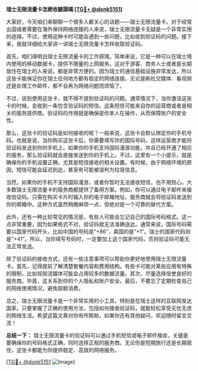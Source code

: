 **瑞士无限流量卡怎麽收驗證碼 [[TG💪+ @donk5151](https://t.me/s/donk5151)]**

大家好，今天咱们来聊聊一个很多人都关心的话题——瑞士无限流量卡。对于经常出国或者需要在海外保持网络连接的人来说，瑞士无限流量卡无疑是一个非常实用的选择。不过，使用这种卡时可能会遇到一些问题，比如收到验证码的问题。接下来，我就详细给大家讲一讲瑞士无限流量卡怎样收取验证码。

首先，咱们得明白瑞士无限流量卡的工作原理。简单来说，它是一种可以在瑞士境内使用的移动数据卡，提供不限量的上网服务。这对于游客、商务人士或者是长期居住在瑞士的人来说，都是非常方便的。因为瑞士的通信基础设施非常发达，所以这张卡能保证你在瑞士任何地方都有稳定的网络连接。无论是刷社交媒体、看视频还是处理工作邮件，都不会再为网络问题而烦恼了。

不过，说到使用这张卡，就不得不提到验证码的问题。通常情况下，当你激活这张卡的时候，会收到一条包含验证码的短信。这条短信可能来自你的运营商或者是相关的服务提供商。验证码的作用就是确保是你本人在操作，从而保障账户的安全性。

那么，这张卡的验证码是如何接收的呢？一般来说，这张卡会默认绑定你的手机号码。也就是说，当你购买这张卡后，你需要填写你的国际号码，这样运营商才能将验证码发送到你的手机上。如果你的手机支持国际漫游功能，并且已经开通了相应的服务，那么验证码就会直接发送到你的手机上。不过，这里有一个小提示，就是确保你的手机设置正确，尤其是短信接收的相关设置。有时候，由于网络环境的原因，短信可能会延迟到达，甚至有可能被误判为垃圾信息。

当然，如果你的手机不支持国际漫游，或者你暂时无法接收短信，也不用担心。大多数瑞士无限流量卡的服务商都提供了备用方案。例如，你可以通过电子邮件来接收验证码。只需在购买卡片时输入你的电子邮箱地址，服务商就会将验证码发送到你的邮箱中。这种方式虽然稍微麻烦一点，但绝对是一个可靠的替代方案。

此外，还有一种比较常见的情况是，有些人可能会忘记自己的国际号码格式。这一点非常重要，因为如果格式不对，验证码就无法准确送达。通常来说，国际号码需要以国家代码开头，比如中国的号码是“+86”，美国的是“+1”。瑞士的国家代码则是“+41”。所以，当你填写号码时，一定要加上这个国家代码，否则验证码可能无法正常发送。

除了验证码的接收方式，还有一些注意事项可以帮助你更好地使用瑞士无限流量卡。首先，记得提前了解清楚套餐内容和费用结构。有些卡可能对某些应用有特殊的限制，比如视频流媒体可能会占用较多的数据流量。其次，尽量选择信誉良好的服务商。毕竟，这关系到你的个人隐私和账户安全。最后，不要忘了定期检查自己的网络使用情况，避免超额消费。

总之，瑞士无限流量卡是一个非常实用的小工具，特别是在瑞士这样的互联网发达国家。只要掌握了正确的使用方法，包括如何接收验证码，就能轻松享受无忧无虑的网络生活。希望这篇文章对你有所帮助，如果你还有其他疑问，欢迎随时留言交流！

**总结一下：** 瑞士无限流量卡的验证码可以通过手机短信或电子邮件接收，关键是要确保你的号码格式正确，同时选择正规的服务商。无论你是短期旅行还是长期居住，这张卡都能为你提供稳定、高效的网络服务。

[[TG💪+ @donk5151](https://t.me/s/donk5151) ![Image](https://i.postimg.cc/rwNCRYN7/Snipaste-2025-04-30-17-27-05.png)]